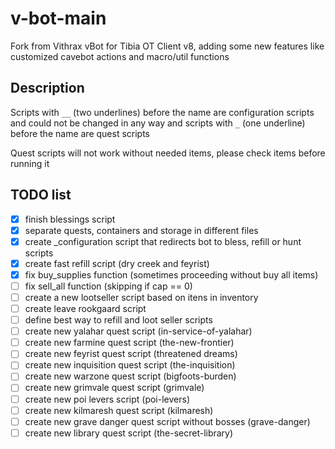 # v-bot-main

Fork from Vithrax vBot for Tibia OT Client v8, adding some new features like customized cavebot actions and macro/util functions

## Description

Scripts with `__` (two underlines) before the name are configuration scripts and could not be changed in any way and scripts with `_` (one underline) before the name are quest scripts

Quest scripts will not work without needed items, please check items before running it

## TODO list

- [x] finish blessings script
- [x] separate quests, containers and storage in different files
- [x] create _configuration script that redirects bot to bless, refill or hunt scripts
- [x] create fast refill script (dry creek and feyrist)
- [x] fix buy_supplies function (sometimes proceeding without buy all items)
- [ ] fix sell_all function (skipping if cap == 0)
- [ ] create a new lootseller script based on itens in inventory
- [ ] create leave rookgaard script
- [ ] define best way to refill and loot seller scripts
- [ ] create new yalahar quest script (in-service-of-yalahar)
- [ ] create new farmine quest script (the-new-frontier)
- [ ] create new feyrist quest script (threatened dreams)
- [ ] create new inquisition quest script (the-inquisition)
- [ ] create new warzone quest script (bigfoots-burden)
- [ ] create new grimvale quest script (grimvale)
- [ ] create new poi levers script (poi-levers)
- [ ] create new kilmaresh quest script (kilmaresh)
- [ ] create new grave danger quest script without bosses (grave-danger)
- [ ] create new library quest script (the-secret-library)
